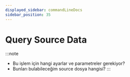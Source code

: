 ```yaml
---
displayed_sidebar: commandLineDocs
sidebar_position: 35
---
```


# Query Source Data

:::note
* Bu işlem için hangi ayarlar ve parametreler gerekiyor?
* Bunları bulabileceğim source dosya hangisi?
:::

